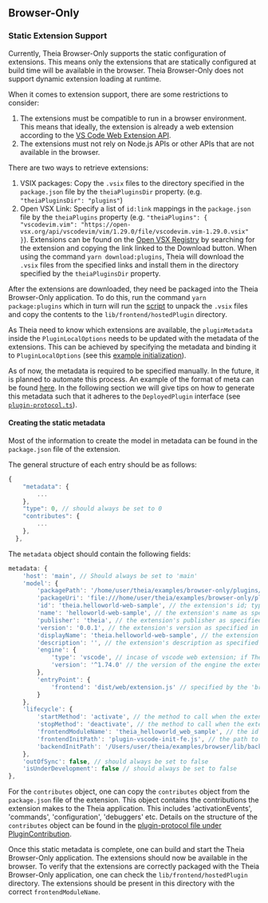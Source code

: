 ## Browser-Only

### Static Extension Support

Currently, Theia Browser-Only supports the static configuration of extensions. This means only the extensions that are statically configured at build time will be available in the browser. Theia Browser-Only does not support dynamic extension loading at runtime.

When it comes to extension support, there are some restrictions to consider:
1. The extensions must be compatible to run in a browser environment. This means that ideally, the extension is already a web extension according to the [VS Code Web Extension API](https://code.visualstudio.com/api/extension-guides/web-extensions).
2. The extensions must not rely on Node.js APIs or other APIs that are not available in the browser.

There are two ways to retrieve extensions:
1. VSIX packages: Copy the `.vsix` files to the directory specified in the `package.json` file by the `theiaPluginsDir` property. (e.g. `"theiaPluginsDir": "plugins"`)
2. Open VSX Link: Specify a list of `id:link` mappings in the `package.json` file by the `theiaPlugins` property (e.g. `"theiaPlugins": { "vscodevim.vim": "https://open-vsx.org/api/vscodevim/vim/1.29.0/file/vscodevim.vim-1.29.0.vsix" }`). Extensions can be found on the [Open VSX Registry](https://open-vsx.org/) by searching for the extension and copying the link linked to the Download button.
When using the command `yarn download:plugins`, Theia will download the `.vsix` files from the specified links and install them in the directory specified by the `theiaPluginsDir` property.

After the extensions are downloaded, they need be packaged into the Theia Browser-Only application. To do this, run the command `yarn package:plugins` which in turn will run the [script](examples/browser-only/prepare-plugins.js) to unpack the `.vsix` files and copy the contents to the `lib/frontend/hostedPlugin` directory. 

As Theia need to know which extensions are available, the `pluginMetadata` inside the `PluginLocalOptions` needs to be updated with the metadata of the extensions. This can be achieved by specifying the metadata and binding it to `PluginLocalOptions` (see this [example initialization](examples/api-samples/src/browser-only/plugin-sample/example-plugin-initialization.ts)).

As of now, the metadata is required to be specified manually. In the future, it is planned to automate this process.
An example of the format of meta can be found [here](examples/api-samples/src/browser-only/plugin-sample/example-static-plugin-metadata.ts). In the following section we will give tips on how to generate this metadata such that it adheres to the `DeployedPlugin` interface (see [`plugin-protocol.ts`](packages/plugin-ext/src/common/plugin-protocol.ts)).

#### Creating the static metadata
Most of the information to create the model in metadata can be found in the `package.json` file of the extension.

The general structure of each entry should be as follows:
```typescript
{
    "metadata": {
        ...
    },
    "type": 0, // should always be set to 0
    "contributes": {
        ...
    },
  },
```

The `metadata` object should contain the following fields:
```typescript
metadata: {
    'host': 'main', // Should always be set to 'main'
    'model': {
        'packagePath': '/home/user/theia/examples/browser-only/plugins/theia.helloworld-web-sample/extension', // Deprecated
        'packageUri': 'file:///home/user/theia/examples/browser-only/plugins/theia.helloworld-web-sample/extension', // The absolute path to the extension's location inside the 'theiaPluginsDir' directory; prefixed with 'file://' protocol
        'id': 'theia.helloworld-web-sample', // the extension's id; typically the publisher name and the extension name separated by a dot
        'name': 'helloworld-web-sample', // the extension's name as specified in the 'package.json' file
        'publisher': 'theia', // the extension's publisher as specified in the 'package.json' file
        'version': '0.0.1', // the extension's version as specified in the 'package.json' file
        'displayName': 'theia.helloworld-web-sample', // the extension's display name as specified in the 'package.json' file
        'description': '', // the extension's description as specified in the 'package.json' file
        'engine': {
            'type': 'vscode', // incase of vscode web extension; if Theia plugin, set to 'theiaPlugin'
            'version': '^1.74.0' // the version of the engine the extension is compatible with; specified in the 'engines' field of the 'package.json' file
        },
        'entryPoint': {
            'frontend': 'dist/web/extension.js' // specified by the 'browser' field in the 'package.json' file for VScode web extensions or 'frontend' field for Theia plugins
        }
    },
    'lifecycle': {
        'startMethod': 'activate', // the method to call when the extension is activated; typically 'activate' for VS Code extensions and 'start' for Theia plugins
        'stopMethod': 'deactivate', // the method to call when the extension is deactivated; typically 'deactivate' for VS Code extensions and 'stop' for Theia plugins
        'frontendModuleName': 'theia_helloworld_web_sample', // the id specified above but with underscores instead of dots and dashes
        'frontendInitPath': 'plugin-vscode-init-fe.js', // the path to the frontend initialization script; only required for VS Code extensions
        'backendInitPath': '/Users/user/theia/examples/browser/lib/backend/plugin-vscode-init' // the path to the backend initialization script; for Theia plugins, this path ends with 'backend-init-theia'
    },
    'outOfSync': false, // should always be set to false
    'isUnderDevelopment': false // should always be set to false
},
```

For the `contributes` object, one can copy the `contributes` object from the `package.json` file of the extension. This object contains the contributions the extension makes to the Theia application. This includes 'activationEvents', 'commands', 'configuration', 'debuggers' etc. Details on the structure of the `contributes` object can be found in the [plugin-protocol file under PluginContribution](packages/plugin-ext/src/common/plugin-protocol.ts).

Once this static metadata is complete, one can build and start the Theia Browser-Only application. The extensions should now be available in the browser. To verify that the extensions are correctly packaged with the Theia Browser-Only application, one can check the `lib/frontend/hostedPlugin` directory. The extensions should be present in this directory with the correct `frontendModuleName`.
